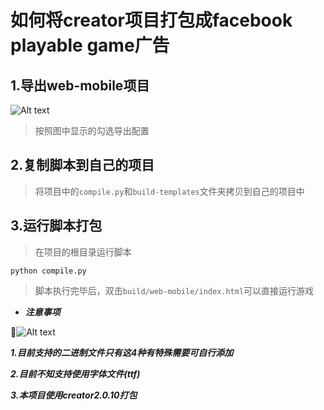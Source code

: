 # 如何将creator项目打包成facebook playable game广告

## 1.导出web-mobile项目

![Alt text](./readmeImage/image1.png)

> 按照图中显示的勾选导出配置

## 2.复制脚本到自己的项目

> 将项目中的`compile.py`和`build-templates`文件夹拷贝到自己的项目中

## 3.运行脚本打包

> 在项目的根目录运行脚本

`python compile.py`

> 脚本执行完毕后，双击`build/web-mobile/index.html`可以直接运行游戏

* ***注意事项***

![Alt text](./readmeImage/image2.png)

***1.目前支持的二进制文件只有这4种有特殊需要可自行添加***

***2.目前不知支持使用字体文件(ttf)***

***3.本项目使用creator2.0.10打包***
